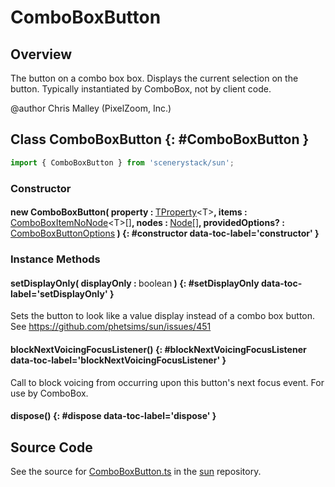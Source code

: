 # ComboBoxButton

## Overview

The button on a combo box box.  Displays the current selection on the button.
Typically instantiated by ComboBox, not by client code.

@author Chris Malley (PixelZoom, Inc.)

## Class ComboBoxButton {: #ComboBoxButton }


```js
import { ComboBoxButton } from 'scenerystack/sun';
```
### Constructor

#### new ComboBoxButton( property : <span style="font-weight: 400;">[TProperty](../axon/TProperty.md)&lt;T&gt;</span>, items : <span style="font-weight: 400;">[ComboBoxItemNoNode](../sun/ComboBox.md#ComboBoxItemNoNode)&lt;T&gt;[]</span>, nodes : <span style="font-weight: 400;">[Node](../scenery/Node.md)[]</span>, providedOptions? : <span style="font-weight: 400;">[ComboBoxButtonOptions](../sun/ComboBoxButton.md#ComboBoxButtonOptions)</span> ) {: #constructor data-toc-label='constructor' }

### Instance Methods

#### setDisplayOnly( displayOnly : <span style="font-weight: 400;"><span style="color: hsla(calc(var(--md-hue) + 180deg),80%,40%,1);">boolean</span></span> ) {: #setDisplayOnly data-toc-label='setDisplayOnly' }

Sets the button to look like a value display instead of a combo box button.
See https://github.com/phetsims/sun/issues/451

#### blockNextVoicingFocusListener() {: #blockNextVoicingFocusListener data-toc-label='blockNextVoicingFocusListener' }

Call to block voicing from occurring upon this button's next focus event.
For use by ComboBox.

#### dispose() {: #dispose data-toc-label='dispose' }



## Source Code

See the source for [ComboBoxButton.ts](https://github.com/phetsims/sun/blob/main/js/ComboBoxButton.ts) in the [sun](https://github.com/phetsims/sun) repository.
